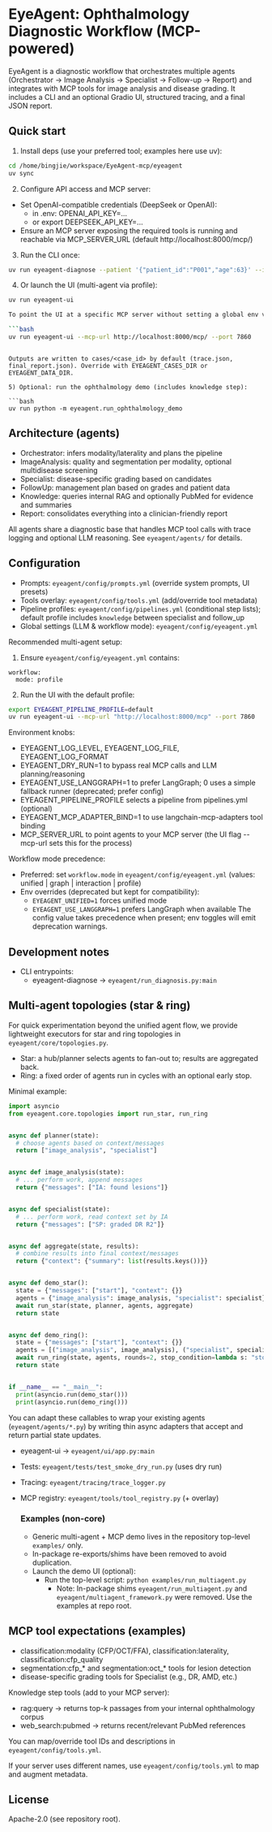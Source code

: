 # EyeAgent: Ophthalmology Diagnostic Workflow (MCP-powered)

EyeAgent is a diagnostic workflow that orchestrates multiple agents (Orchestrator → Image Analysis → Specialist → Follow-up → Report) and integrates with MCP tools for image analysis and disease grading. It includes a CLI and an optional Gradio UI, structured tracing, and a final JSON report.

## Quick start

1) Install deps (use your preferred tool; examples here use uv):
```bash
cd /home/bingjie/workspace/EyeAgent-mcp/eyeagent
uv sync
```

2) Configure API access and MCP server:
- Set OpenAI-compatible credentials (DeepSeek or OpenAI):
  - in .env: OPENAI_API_KEY=...
  - or export DEEPSEEK_API_KEY=...
- Ensure an MCP server exposing the required tools is running and reachable via MCP_SERVER_URL (default http://localhost:8000/mcp/)

3) Run the CLI once:
```bash
uv run eyeagent-diagnose --patient '{"patient_id":"P001","age":63}' --images '[{"image_id":"IMG001","path":"/data/cfp1.jpg"}]'
```

4) Or launch the UI (multi-agent via profile):
```bash
uv run eyeagent-ui

To point the UI at a specific MCP server without setting a global env var, pass the flag:

```bash
uv run eyeagent-ui --mcp-url http://localhost:8000/mcp/ --port 7860
```
```

Outputs are written to cases/<case_id> by default (trace.json, final_report.json). Override with EYEAGENT_CASES_DIR or EYEAGENT_DATA_DIR.

5) Optional: run the ophthalmology demo (includes knowledge step):

```bash
uv run python -m eyeagent.run_ophthalmology_demo
```

## Architecture (agents)
- Orchestrator: infers modality/laterality and plans the pipeline
- ImageAnalysis: quality and segmentation per modality, optional multidisease screening
- Specialist: disease-specific grading based on candidates
- FollowUp: management plan based on grades and patient data
- Knowledge: queries internal RAG and optionally PubMed for evidence and summaries
- Report: consolidates everything into a clinician-friendly report

All agents share a diagnostic base that handles MCP tool calls with trace logging and optional LLM reasoning. See `eyeagent/agents/` for details.

## Configuration
- Prompts: `eyeagent/config/prompts.yml` (override system prompts, UI presets)
- Tools overlay: `eyeagent/config/tools.yml` (add/override tool metadata)
- Pipeline profiles: `eyeagent/config/pipelines.yml` (conditional step lists); default profile includes `knowledge` between specialist and follow_up
- Global settings (LLM & workflow mode): `eyeagent/config/eyeagent.yml`

Recommended multi-agent setup:

1) Ensure `eyeagent/config/eyeagent.yml` contains:

```
workflow:
  mode: profile
```

2) Run the UI with the default profile:

```bash
export EYEAGENT_PIPELINE_PROFILE=default
uv run eyeagent-ui --mcp-url "http://localhost:8000/mcp" --port 7860
```

Environment knobs:
- EYEAGENT_LOG_LEVEL, EYEAGENT_LOG_FILE, EYEAGENT_LOG_FORMAT
- EYEAGENT_DRY_RUN=1 to bypass real MCP calls and LLM planning/reasoning
- EYEAGENT_USE_LANGGRAPH=1 to prefer LangGraph; 0 uses a simple fallback runner (deprecated; prefer config)
- EYEAGENT_PIPELINE_PROFILE selects a pipeline from pipelines.yml (optional)
- EYEAGENT_MCP_ADAPTER_BIND=1 to use langchain-mcp-adapters tool binding
 - MCP_SERVER_URL to point agents to your MCP server (the UI flag --mcp-url sets this for the process)

Workflow mode precedence:
- Preferred: set `workflow.mode` in `eyeagent/config/eyeagent.yml` (values: unified | graph | interaction | profile)
- Env overrides (deprecated but kept for compatibility):
  - `EYEAGENT_UNIFIED=1` forces unified mode
  - `EYEAGENT_USE_LANGGRAPH=1` prefers LangGraph when available
The config value takes precedence when present; env toggles will emit deprecation warnings.

## Development notes
- CLI entrypoints:
  - eyeagent-diagnose → `eyeagent/run_diagnosis.py:main`

## Multi-agent topologies (star & ring)

For quick experimentation beyond the unified agent flow, we provide lightweight executors for star and ring topologies in `eyeagent/core/topologies.py`.

- Star: a hub/planner selects agents to fan-out to; results are aggregated back.
- Ring: a fixed order of agents run in cycles with an optional early stop.

Minimal example:

```python
import asyncio
from eyeagent.core.topologies import run_star, run_ring


async def planner(state):
  # choose agents based on context/messages
  return ["image_analysis", "specialist"]


async def image_analysis(state):
  # ... perform work, append messages
  return {"messages": ["IA: found lesions"]}


async def specialist(state):
  # ... perform work, read context set by IA
  return {"messages": ["SP: graded DR R2"]}


async def aggregate(state, results):
  # combine results into final context/messages
  return {"context": {"summary": list(results.keys())}}


async def demo_star():
  state = {"messages": ["start"], "context": {}}
  agents = {"image_analysis": image_analysis, "specialist": specialist}
  await run_star(state, planner, agents, aggregate)
  return state


async def demo_ring():
  state = {"messages": ["start"], "context": {}}
  agents = [("image_analysis", image_analysis), ("specialist", specialist)]
  await run_ring(state, agents, rounds=2, stop_condition=lambda s: "stop" in s.get("context", {}))
  return state


if __name__ == "__main__":
  print(asyncio.run(demo_star()))
  print(asyncio.run(demo_ring()))
```

You can adapt these callables to wrap your existing agents (`eyeagent/agents/*.py`) by writing thin async adapters that accept and return partial state updates.
  - eyeagent-ui → `eyeagent/ui/app.py:main`
- Tests: `eyeagent/tests/test_smoke_dry_run.py` (uses dry run)
- Tracing: `eyeagent/tracing/trace_logger.py`
- MCP registry: `eyeagent/tools/tool_registry.py` (+ overlay)

  ### Examples (non-core)
  - Generic multi-agent + MCP demo lives in the repository top-level `examples/` only.
  - In-package re-exports/shims have been removed to avoid duplication.
  - Launch the demo UI (optional):
    - Run the top-level script: `python examples/run_multiagent.py`
      - Note: In-package shims `eyeagent/run_multiagent.py` and `eyeagent/multiagent_framework.py` were removed. Use the examples at repo root.

## MCP tool expectations (examples)
- classification:modality (CFP/OCT/FFA), classification:laterality, classification:cfp_quality
- segmentation:cfp_* and segmentation:oct_* tools for lesion detection
- disease-specific grading tools for Specialist (e.g., DR, AMD, etc.)

Knowledge step tools (add to your MCP server):
- rag:query → returns top-k passages from your internal ophthalmology corpus
- web_search:pubmed → returns recent/relevant PubMed references

You can map/override tool IDs and descriptions in `eyeagent/config/tools.yml`.

If your server uses different names, use `eyeagent/config/tools.yml` to map and augment metadata.

## License
Apache-2.0 (see repository root).
